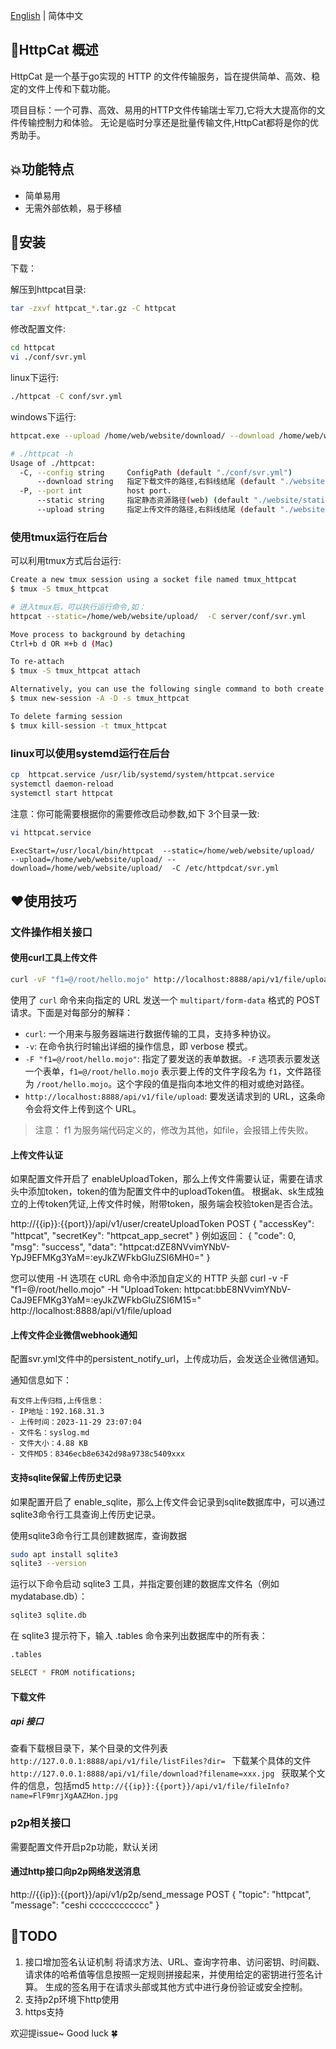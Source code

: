 [English](README.md) | 简体中文
## 🚀HttpCat 概述 

HttpCat 是一个基于go实现的 HTTP 的文件传输服务，旨在提供简单、高效、稳定的文件上传和下载功能。

项目目标：一个可靠、高效、易用的HTTP文件传输瑞士军刀,它将大大提高你的文件传输控制力和体验。
无论是临时分享还是批量传输文件,HttpCat都将是你的优秀助手。

## 💥功能特点
* 简单易用
* 无需外部依赖，易于移植

## 🎉安装 
下载：


解压到httpcat目录:
```bash
tar -zxvf httpcat_*.tar.gz -C httpcat
```

修改配置文件:
```bash
cd httpcat
vi ./conf/svr.yml
```

linux下运行:
```bash
./httpcat -C conf/svr.yml
```

windows下运行:
```bash
httpcat.exe --upload /home/web/website/download/ --download /home/web/website/download/ -C F:\open_code\httpcat\server\conf\svr.yml
```

```bash
# ./httpcat -h
Usage of ./httpcat:
  -C, --config string     ConfigPath (default "./conf/svr.yml")
      --download string   指定下载文件的路径,右斜线结尾 (default "./website/download/")
  -P, --port int          host port.
      --static string     指定静态资源路径(web) (default "./website/static/")
      --upload string     指定上传文件的路径,右斜线结尾 (default "./website/upload/")
```

### 使用tmux运行在后台
可以利用tmux方式后台运行:
```bash
Create a new tmux session using a socket file named tmux_httpcat
$ tmux -S tmux_httpcat

# 进入tmux后，可以执行运行命令,如：
httpcat --static=/home/web/website/upload/  -C server/conf/svr.yml

Move process to background by detaching
Ctrl+b d OR ⌘+b d (Mac)

To re-attach
$ tmux -S tmux_httpcat attach

Alternatively, you can use the following single command to both create (if not exists already) and attach to a session:
$ tmux new-session -A -D -s tmux_httpcat

To delete farming session
$ tmux kill-session -t tmux_httpcat
```

### linux可以使用systemd运行在后台
```bash
cp  httpcat.service /usr/lib/systemd/system/httpcat.service
systemctl daemon-reload
systemctl start httpcat
```
注意：你可能需要根据你的需要修改启动参数,如下 3个目录一致:
```bash
vi httpcat.service
```
```
ExecStart=/usr/local/bin/httpcat  --static=/home/web/website/upload/  --upload=/home/web/website/upload/ --download=/home/web/website/upload/  -C /etc/httpdcat/svr.yml
```


## ❤使用技巧
### 文件操作相关接口
#### 使用curl工具上传文件
```bash
curl -vF "f1=@/root/hello.mojo" http://localhost:8888/api/v1/file/upload
```
使用了 `curl` 命令来向指定的 URL 发送一个 `multipart/form-data` 格式的 POST 请求。下面是对每部分的解释：
- `curl`: 一个用来与服务器端进行数据传输的工具，支持多种协议。
- `-v`: 在命令执行时输出详细的操作信息，即 verbose 模式。
- `-F "f1=@/root/hello.mojo"`: 指定了要发送的表单数据。`-F` 选项表示要发送一个表单，`f1=@/root/hello.mojo` 表示要上传的文件字段名为 `f1`，文件路径为 `/root/hello.mojo`。这个字段的值是指向本地文件的相对或绝对路径。
- `http://localhost:8888/api/v1/file/upload`: 要发送请求到的 URL，这条命令会将文件上传到这个 URL。

> 注意： f1 为服务端代码定义的，修改为其他，如file，会报错上传失败。


#### 上传文件认证
如果配置文件开启了 enableUploadToken，那么上传文件需要认证，需要在请求头中添加token，token的值为配置文件中的uploadToken值。
根据ak、sk生成独立的上传token凭证,上传文件时候，附带token，服务端会校验token是否合法。

http://{{ip}}:{{port}}/api/v1/user/createUploadToken
POST
{
"accessKey": "httpcat",
"secretKey": "httpcat_app_secret"
}
例如返回：
{
"code": 0,
"msg": "success",
"data": "httpcat:dZE8NVvimYNbV-YpJ9EFMKg3YaM=:eyJkZWFkbGluZSI6MH0="
}


您可以使用 -H 选项在 cURL 命令中添加自定义的 HTTP 头部
curl -v -F "f1=@/root/hello.mojo" -H "UploadToken: httpcat:bbE8NVvimYNbV-CaJ9EFMKg3YaM=:eyJkZWFkbGluZSI6M15=" http://localhost:8888/api/v1/file/upload

#### 上传文件企业微信webhook通知
配置svr.yml文件中的persistent_notify_url，上传成功后，会发送企业微信通知。

通知信息如下：
```
有文件上传归档,上传信息：
- IP地址：192.168.31.3
- 上传时间：2023-11-29 23:07:04
- 文件名：syslog.md
- 文件大小：4.88 KB
- 文件MD5：8346ecb8e6342d98a9738c5409xxx
```

#### 支持sqlite保留上传历史记录
如果配置开启了 enable_sqlite，那么上传文件会记录到sqlite数据库中，可以通过sqlite3命令行工具查询上传历史记录。


使用sqlite3命令行工具创建数据库，查询数据
```bash
sudo apt install sqlite3
sqlite3 --version
```

运行以下命令启动 sqlite3 工具，并指定要创建的数据库文件名（例如 mydatabase.db）：
```bash
sqlite3 sqlite.db
```

在 sqlite3 提示符下，输入 .tables 命令来列出数据库中的所有表：
```bash
.tables
```

```bash
SELECT * FROM notifications;
```



#### 下载文件
##### api 接口
查看下载根目录下，某个目录的文件列表
`http://127.0.0.1:8888/api/v1/file/listFiles?dir=
`
下载某个具体的文件
`http://127.0.0.1:8888/api/v1/file/download?filename=xxx.jpg
`
获取某个文件的信息，包括md5
`http://{{ip}}:{{port}}/api/v1/file/fileInfo?name=FlF9mrjXgAAZHon.jpg
`

### p2p相关接口
需要配置文件开启p2p功能，默认关闭

#### 通过http接口向p2p网络发送消息
http://{{ip}}:{{port}}/api/v1/p2p/send_message
POST
{
"topic": "httpcat",
"message": "ceshi cccccccccccc"
}

## 💪TODO
1. 接口增加签名认证机制
   将请求方法、URL、查询字符串、访问密钥、时间戳、请求体的哈希值等信息按照一定规则拼接起来，并使用给定的密钥进行签名计算。
   生成的签名用于在请求头部或其他方式中进行身份验证或安全控制。
2. 支持p2p环境下http使用
3. https支持


欢迎提issue~ Good luck 🍀
